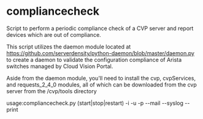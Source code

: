 # compliancecheck
Script to perform a periodic compliance check of a CVP server and report devices which are out of compliance.

This script utilizes the daemon module located at https://github.com/serverdensity/python-daemon/blob/master/daemon.py to create a 
daemon to validate the configuration compliance of Arista switches managed by Cloud Vision Portal.  

Aside from the daemon module, you'll need to install the cvp, cvpServices, and requests_2_4_0 modules, all of which can be downloaded
from the cvp server from the /cvp/tools directory

usage:compliancecheck.py (start|stop|restart) -i <interval seconds> -u <cvp username> -p <cvp password> --mail --syslog --print
